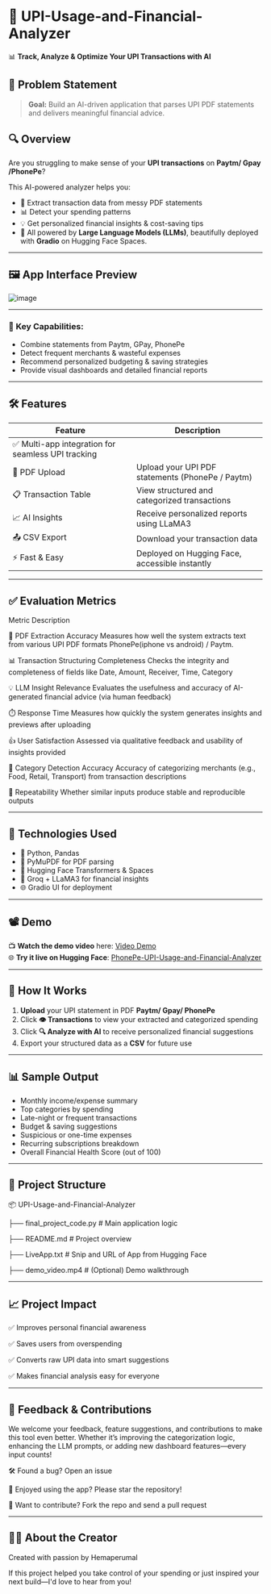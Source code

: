 # 💸 UPI-Usage-and-Financial-Analyzer

📊 **Track, Analyze & Optimize Your UPI Transactions with AI**


## 🧠 Problem Statement

> **Goal:** Build an AI-driven application that parses UPI PDF statements and delivers meaningful financial advice.

## 🔍 Overview

Are you struggling to make sense of your **UPI transactions** on **Paytm/ Gpay /PhonePe**?

This AI-powered analyzer helps you:
- 🧾 Extract transaction data from messy PDF statements
- 📊 Detect your spending patterns
- 💡 Get personalized financial insights & cost-saving tips
- 🚀 All powered by **Large Language Models (LLMs)**, beautifully deployed with **Gradio** on Hugging Face Spaces.

---

## 🖼️ App Interface Preview

![image](https://github.com/user-attachments/assets/53c241e0-0278-4cb1-a657-160050d0745b)


-----

### 🧩 Key Capabilities:
- Combine statements from Paytm, GPay, PhonePe
- Detect frequent merchants & wasteful expenses
- Recommend personalized budgeting & saving strategies
- Provide visual dashboards and detailed financial reports

---

## 🛠️ Features

| Feature | Description |
|--------|-------------|
|✅  Multi-app integration for seamless UPI tracking |
| 📂 PDF Upload | Upload your UPI PDF statements (PhonePe / Paytm) |
| 📋 Transaction Table | View structured and categorized transactions |
| 📈 AI Insights | Receive personalized reports using LLaMA3 |
| 📤 CSV Export | Download your transaction data |
| ⚡ Fast & Easy | Deployed on Hugging Face, accessible instantly |

---

## ✅ Evaluation Metrics

Metric	Description

📄 PDF Extraction Accuracy	Measures how well the system extracts text from various UPI PDF formats PhonePe(iphone vs android) / Paytm.

📊 Transaction Structuring Completeness	Checks the integrity and completeness of fields like Date, Amount, Receiver, Time, Category

💡 LLM Insight Relevance	Evaluates the usefulness and accuracy of AI-generated financial advice (via human feedback)

⏱️ Response Time	Measures how quickly the system generates insights and previews after uploading

👍 User Satisfaction	Assessed via qualitative feedback and usability of insights provided

🧠 Category Detection Accuracy	Accuracy of categorizing merchants (e.g., Food, Retail, Transport) from transaction descriptions

🔄 Repeatability	Whether similar inputs produce stable and reproducible outputs


----
## 🧪 Technologies Used

- 🐍 Python, Pandas
- 📄 PyMuPDF for PDF parsing
- 🤗 Hugging Face Transformers & Spaces
- 🧠 Groq + LLaMA3 for financial insights
- 🌐 Gradio UI for deployment

---

## 📽️ Demo

📺 **Watch the demo video** here: [Video Demo](Demo_video.mp4)  
🌐 **Try it live on Hugging Face**: [PhonePe-UPI-Usage-and-Financial-Analyzer](https://huggingface.co/spaces/Hemaperumal/PhonePe-UPI-Usage-and-Financial-Analyzer)

---

## 🚀 How It Works

1. **Upload** your UPI statement in PDF **Paytm/ Gpay/ PhonePe**
2. Click **👁️ Transactions** to view your extracted and categorized spending
3. Click **🔍 Analyze with AI** to receive personalized financial suggestions
4. Export your structured data as a **CSV** for future use

---

## 📊 Sample Output

- Monthly income/expense summary
- Top categories by spending
- Late-night or frequent transactions
- Budget & saving suggestions
- Suspicious or one-time expenses
- Recurring subscriptions breakdown
- Overall Financial Health Score (out of 100)

---

## 📁 Project Structure

📦 UPI-Usage-and-Financial-Analyzer


├── final_project_code.py        # Main application logic

├── README.md                    # Project overview

├── LiveApp.txt                  # Snip and URL of App from Hugging Face

├── demo_video.mp4               # (Optional) Demo walkthrough


---------

## 📈 Project Impact

✅ Improves personal financial awareness

✅ Saves users from overspending

✅ Converts raw UPI data into smart suggestions

✅ Makes financial analysis easy for everyone

------

##  📢 Feedback & Contributions
We welcome your feedback, feature suggestions, and contributions to make this tool even better. Whether it’s improving the categorization logic, enhancing the LLM prompts, or adding new dashboard features—every input counts!

🛠️ Found a bug? Open an issue

🌟 Enjoyed using the app? Please star the repository!

🤝 Want to contribute? Fork the repo and send a pull request

-------

## 🙋‍♂️ About the Creator
Created with passion by Hemaperumal

If this project helped you take control of your spending or just inspired your next build—I'd love to hear from you!


